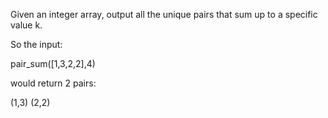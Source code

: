 Given an integer array, output all the unique pairs that sum up to a specific value k.

So the input:

pair_sum([1,3,2,2],4)

would return 2 pairs:

 (1,3)
 (2,2) 

